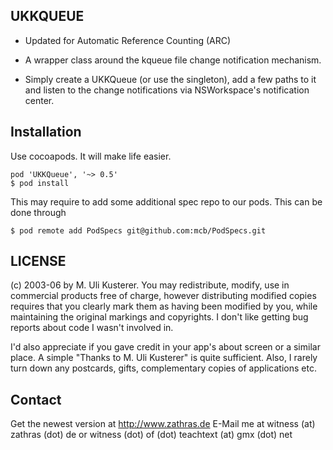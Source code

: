 UKKQUEUE 
------------
- Updated for Automatic Reference Counting (ARC)

- A wrapper class around the kqueue file change notification mechanism.

- Simply create a UKKQueue (or use the singleton), add a few paths to it and listen to the change notifications via NSWorkspace's notification center.

Installation
-------------

Use cocoapods. It will make life easier.

    pod 'UKKQueue', '~> 0.5'
    $ pod install

This may require to add some additional spec repo to our pods. This can be done through

    $ pod remote add PodSpecs git@github.com:mcb/PodSpecs.git

LICENSE
-------------

(c) 2003-06 by M. Uli Kusterer. You may redistribute, modify, use in
commercial products free of charge, however distributing modified copies
requires that you clearly mark them as having been modified by you, while
maintaining the original markings and copyrights. I don't like getting bug
reports about code I wasn't involved in.

I'd also appreciate if you gave credit in your app's about screen or a similar
place. A simple "Thanks to M. Uli Kusterer" is quite sufficient.
Also, I rarely turn down any postcards, gifts, complementary copies of
applications etc.


Contact
-------------

Get the newest version at http://www.zathras.de
E-Mail me at witness (at) zathras (dot) de or witness (dot) of (dot) teachtext (at) gmx (dot) net
